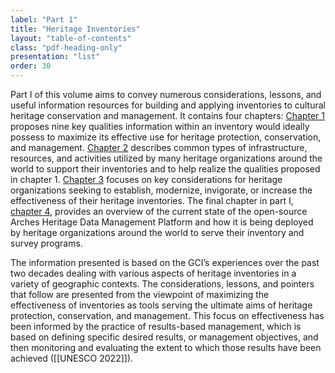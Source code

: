 ```yaml
---
label: "Part 1"
title: "Heritage Inventories"
layout: "table-of-contents"
class: "pdf-heading-only"
presentation: "list"
order: 30
---
```


Part I of this volume aims to convey numerous considerations, lessons, and useful information resources for building and applying inventories to cultural heritage conservation and management. It contains four chapters: [Chapter 1](/part-1/chapter-1/) proposes nine key qualities information within an inventory would ideally possess to maximize its effective use for heritage protection, conservation, and management. [Chapter 2](/part-1/chapter-2/) describes common types of infrastructure, resources, and activities utilized by many heritage organizations around the world to support their inventories and to help realize the qualities proposed in chapter 1. [Chapter 3](/part-1/chapter-3/) focuses on key considerations for heritage organizations seeking to establish, modernize, invigorate, or increase the effectiveness of their heritage inventories. The final chapter in part I, [chapter 4](/part-1/chapter-4/), provides an overview of the current state of the open-source Arches Heritage Data Management Platform and how it is being deployed by heritage organizations around the world to serve their inventory and survey programs.

The information presented is based on the GCI’s experiences over the past two decades dealing with various aspects of heritage inventories in a variety of geographic contexts. The considerations, lessons, and pointers that follow are presented from the viewpoint of maximizing the effectiveness of inventories as tools serving the ultimate aims of heritage protection, conservation, and management. This focus on effectiveness has been informed by the practice of results-based management, which is based on defining specific desired results, or management objectives, and then monitoring and evaluating the extent to which those results have been achieved ([[UNESCO 2022]]).